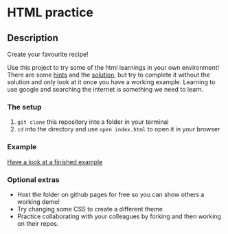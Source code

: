 # HTML practice

## Description

Create your favourite recipe! 

Use this project to try some of the html learnings in your own environment! There are some [hints](/hints) and the [solution](/solution), but try to complete it without the solution and only look at it once you have a working example. Learning to use google and searching the internet is something we need to learn.

### The setup

1. `git clone` this repository into a folder in your terminal
2. `cd` into the directory and use `open index.html` to open it in your browser

### Example

[Have a look at a finished example](https://jwd-html-practice.netlify.app/)

### Optional extras

- Host the folder on github pages for free so you can show others a working demo!
- Try changing some CSS to create a different theme
- Practice collaborating with your colleagues by forking and then working on their repos. 
